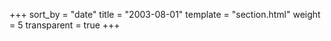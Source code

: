 +++
sort_by = "date"
title = "2003-08-01"
template = "section.html"
weight = 5
transparent = true
+++